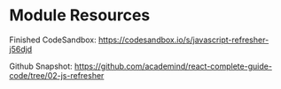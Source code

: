 # Module Resources

Finished CodeSandbox: https://codesandbox.io/s/javascript-refresher-j56djd

Github Snapshot: https://github.com/academind/react-complete-guide-code/tree/02-js-refresher
